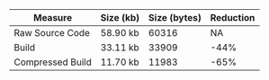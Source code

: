 | Measure | Size (kb) | Size (bytes) | Reduction |
| --- | --- | --- | --- |
| Raw Source Code | 58.90 kb | 60316 | NA |
| Build | 33.11 kb | 33909 | -44% |
| Compressed Build | 11.70 kb | 11983 | -65% |
